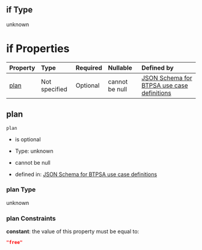 ## if Type

unknown

# if Properties

| Property      | Type          | Required | Nullable       | Defined by                                                                                                                                                                                                                                  |
| :------------ | :------------ | :------- | :------------- | :------------------------------------------------------------------------------------------------------------------------------------------------------------------------------------------------------------------------------------------ |
| [plan](#plan) | Not specified | Optional | cannot be null | [JSON Schema for BTPSA use case definitions](btpsa-usecase-properties-services-items-allof-1-then-allof-38-then-allof-0-if-properties-plan.md "undefined#/properties/services/items/allOf/1/then/allOf/38/then/allOf/0/if/properties/plan") |

## plan



`plan`

*   is optional

*   Type: unknown

*   cannot be null

*   defined in: [JSON Schema for BTPSA use case definitions](btpsa-usecase-properties-services-items-allof-1-then-allof-38-then-allof-0-if-properties-plan.md "undefined#/properties/services/items/allOf/1/then/allOf/38/then/allOf/0/if/properties/plan")

### plan Type

unknown

### plan Constraints

**constant**: the value of this property must be equal to:

```json
"free"
```
